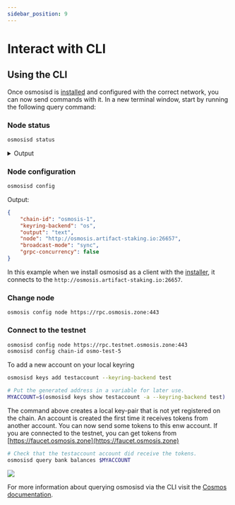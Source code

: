 ```yaml
---
sidebar_position: 9
---
```


# Interact with CLI

## Using the CLI

Once osmosisd is [installed](../osmosis-core/osmosisd) and configured with the correct network, you can now send commands with it. In a new terminal window, start by running the following query command:

### Node status
```bash
osmosisd status
```

<details><summary>Output</summary>
<p>

#### This is the output from `osmosisd status`

```json
{
  "NodeInfo": {
    "protocol_version": {
      "p2p": "8",
      "block": "11",
      "app": "12"
    },
    "id": "4017c243549b8bb4ad2b4cfe5d685aea450dcbcd",
    "listen_addr": "209.34.206.35:26656",
    "network": "osmosis-1",
    "version": "0.34.21",
    "channels": "40202122233038606100",
    "moniker": "artifact-rpc",
    "other": {
      "tx_index": "on",
      "rpc_address": "tcp://0.0.0.0:26657"
    }
  },
  "SyncInfo": {
    "latest_block_hash": "FBA710794C5A9C61523D7CCE78F2F51C7CD7A6C33A154C078E423859D7243E30",
    "latest_app_hash": "EC15E54C7BF66EDC9FEF561969B756CAA58933598FCBF72FE7727DE78F0D8DCF",
    "latest_block_height": "6335644",
    "latest_block_time": "2022-10-07T08:45:15.929540892Z",
    "earliest_block_hash": "38EAF21C7C4A786D73FFAADA32FD3D4B2B683AF2050B41CF5E5924D20AF4EEBC",
    "earliest_app_hash": "808B1D7123C385D52E6A5BC544FD763D156526751DEB401DADB18C717D567DC0",
    "earliest_block_height": "6287475",
    "earliest_block_time": "2022-10-03T22:54:17.633996278Z",
    "catching_up": false
  },
  "ValidatorInfo": {
    "Address": "369E2DCC99CD68400753812BBDF54CD5380FBAC7",
    "PubKey": {
      "type": "tendermint/PubKeyEd25519",
      "value": "mhb68/B38wFLH/5pDgvPKNbKyKdwduIKxJySz0GV/uI="
    },
    "VotingPower": "0"
  }
}
```

</p>
</details>

### Node configuration
```bash
osmosisd config
```
Output:
```json
{
	"chain-id": "osmosis-1",
	"keyring-backend": "os",
	"output": "text",
	"node": "http://osmosis.artifact-staking.io:26657",
	"broadcast-mode": "sync",
	"grpc-concurrency": false
}
```
In this example when we install osmosisd as a client with the [installer](../../osmosis-core/osmosisd), it connects to the `http://osmosis.artifact-staking.io:26657`.

### Change node

```
osmosis config node https://rpc.osmosis.zone:443
```

### Connect to the testnet

```bash
osmosisd config node https://rpc.testnet.osmosis.zone:443
osmosisd config chain-id osmo-test-5
```

To add a  new account on your local keyring
```bash
osmosisd keys add testaccount --keyring-backend test

# Put the generated address in a variable for later use.
MYACCOUNT=$(osmosisd keys show testaccount -a --keyring-backend test)
```

The command above creates a local key-pair that is not yet registered on the chain. An account is created the first time it receives tokens from another account.
 You can now send some tokens to this enw account. If you are connected to the testnet, you can get tokens from [https://faucet.osmosis.zone](https://faucet.osmosis.zone)

```bash
# Check that the testaccount account did receive the tokens.
osmosisd query bank balances $MYACCOUNT
```
![](../../assets/asset_list.png)

For more information about querying osmosisd via the CLI visit the [Cosmos documentation](https://hub.cosmos.network/main/hub-tutorials/gaiad.html).


